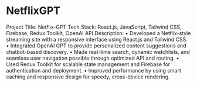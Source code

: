 # NetflixGPT
Project Title: Netflix-GPT
Tech Stack: React.js, JavaScript, Tailwind CSS, Firebase, Redux Toolkit, OpenAI API
Description:
•	Developed a Netflix-style streaming site with a responsive interface using React.js and Tailwind CSS.
•	Integrated OpenAI GPT to provide personalized content suggestions and chatbot-based discovery.
•	Made real-time search, dynamic watchlists, and seamless user navigation possible through optimized API and routing.
•	Used Redux Toolkit for scalable state management and Firebase for authentication and deployment.
•	Improved performance by using smart caching and responsive design for speedy, cross-device rendering.
